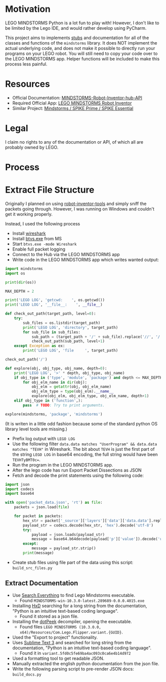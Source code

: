 # Motivation

LEGO MINDSTORMS Python is a lot fun to play with! However, I don't like to be limited by the Lego IDE, and would rather develop using PyCharm.

This project aims to implements [stubs](https://en.wikipedia.org/wiki/Method_stub) and documentation for all of the classes and functions of the `mindstorms` library. It does NOT implement the actual underlying code, and does not make it possible to directly run your programs on your LEGO robot. You will still need to copy your code over to the LEGO MINDSTORMS app. Helper functions will be included to make this process less painful.

# Resources

* Official Documentation: [MINDSTORMS-Robot-Inventor-hub-API](https://lego.github.io/MINDSTORMS-Robot-Inventor-hub-API/)
* Required Official App: [LEGO MINDSTORMS Robot Inventor](https://www.microsoft.com/en-us/p/lego-mindstorms-robot-inventor/9mtq0n7w1d6x?activetab=pivot:overviewtab)
* Similar Project: [Mindstorms / SPIKE Prime / SPIKE Essential](https://github.com/gpdaniels/spike-prime)

# Legal

I claim no rights to any of the documentation or API, of which all are probably owned by LEGO.

# Process

# Extract File Structure 

Originally I planned on using [robot-inventor-tools](https://github.com/ckumpe/robot-inventor-tools)
and simply sniff the packets going through. However, I was running on Windows and couldn't get it 
working properly.

Instead, I used the following process

* Install [wireshark](https://www.wireshark.org/#download)
* Install [btvs.exe](https://techcommunity.microsoft.com/t5/microsoft-bluetooth-blog/introducing-bluetooth-virtual-sniffer-btvs-exe/ba-p/2113478) from MS
* Start `btvs.exe -mode Wireshark`
* Enable full packet logging
* Connect to the Hub via the LEGO MINDSTORMS app
* Write code in the LEGO MINDSTORMS app which writes wanted output:

```python
import mindstorms
import os

print(dir(os))

MAX_DEPTH = 2

print('LEGO LOG', 'getcwd:    ', os.getcwd())
print('LEGO LOG', '__file__:    ', __file__)

def check_out_path(target_path, level=0):
    try:
        sub_files = os.listdir(target_path)
        print('LEGO LOG', 'directory', target_path)
        for sub_file in sub_files:
            sub_path = (target_path + '/' + sub_file).replace('//', '/')
            check_out_path(sub_path, level+1)
    except Exception as ex:
        print('LEGO LOG', 'file     ', target_path)

check_out_path('/')

def explore(obj, obj_type, obj_name, depth=0):
    print('LEGO LOG', '>' * depth, obj_type, obj_name)
    if obj_type in ('type', 'module', 'package') and depth <= MAX_DEPTH:
        for obj_elm_name in dir(obj):
            obj_elm = getattr(obj, obj_elm_name)
            obj_elm_type = type(obj_elm).__name__
            explore(obj_elm, obj_elm_type, obj_elm_name, depth+1)
    elif obj_type in ('function',):
        pass  # TODO: Try to print arguments.

explore(mindstorms, 'package', 'mindstorms')
```

(It is writen in a little odd fashion because some of the standard python OS library level tools are missing.) 

* Prefix log output with `LEGO LOG`
* Use the following filter `data.data matches "UserProgram" && data.data matches "TEVH"` in Wireshark. 
  The bit about `TEVH` is just the first part of the string `LEGO LOG` in base64 encoding, the full 
  string would have been `TEVHTyBMT0c=`.
* Run the program in the LEGO MINDSTORMS app.
* After the lego code has run Export Packet Dissections as JSON
* Fetch and decode the print statements using the following code:

```python
import json
import codecs
import base64

with open('packet_data.json', 'rt') as file:
    packets = json.load(file)

    for packet in packets:
        hex_str = packet['_source']['layers']['data']['data.data'].replace(':', '')
        payload_str = codecs.decode(hex_str, 'hex').decode('utf-8')
        try:
            payload = json.loads(payload_str)
            message = base64.b64decode(payload['p']['value']).decode('utf-8')[len('LEGO LOG'):].strip()
        except:
            message = payload_str.strip()
        print(message)
```

* Create stub files using file part of the data using this script: `build_src_files.py`

## Extract Documentation

* Use [Search Everything](https://www.voidtools.com/) to find Lego Mindstorms executable.
  * Found `MINDSTORMS-win-10.3.0-latest.289689-0.0.0.4015.exe`
* Installing [HxD](https://mh-nexus.de/en/hxd/) searching for a long string from the documentation, 
  "Python is an intuitive text-based coding language".
  * Found it stored as a json file.
* Installing the [dotPeek](https://www.jetbrains.com/decompiler) decompiler, opening the executable.
  * Found files `LEGO MINDSTORMS (10.3.0.0, x64)/Resources/Com.Lego.Flipper.variant.{GUID}`.
* Used the "Export to project" functionality.
* Uses [Sublime Text 3](https://www.sublimetext.com/3) and searched for long string from the documentation, 
  "Python is an intuitive text-based coding language".
  * Found it in `variant.5fd0c5fe69ba4ac093c0ca6e4b14d972`
* Used a formatting tool to get readable JSON.
* Manually extracted the english python documentation from the json file.
* Write the following parsing script to pre-render JSON docs: `build_docs.py`
